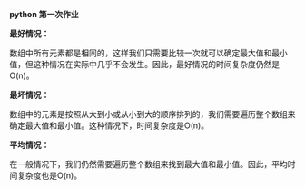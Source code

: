**python  第一次作业**

**最好情况：**

数组中所有元素都是相同的，这样我们只需要比较一次就可以确定最大值和最小值，但这种情况在实际中几乎不会发生。因此，最好情况的时间复杂度仍然是O(n)。

**最坏情况：**

数组中的元素是按照从大到小或从小到大的顺序排列的，我们需要遍历整个数组来确定最大值和最小值。这种情况下，时间复杂度是O(n)。

**平均情况：**

在一般情况下，我们仍然需要遍历整个数组来找到最大值和最小值。因此，平均时间复杂度也是O(n)。